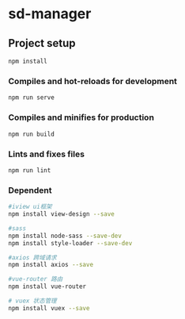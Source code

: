 # sd-manager

## Project setup
```
npm install
```

### Compiles and hot-reloads for development
```
npm run serve
```

### Compiles and minifies for production
```
npm run build
```

### Lints and fixes files
```
npm run lint
```

### Dependent

```sh
#iview ui框架
npm install view-design --save

#sass 
npm install node-sass --save-dev
npm install style-loader --save-dev

#axios 跨域请求
npm install axios --save

#vue-router 路由
npm install vue-router

# vuex 状态管理
npm install vuex --save
```
